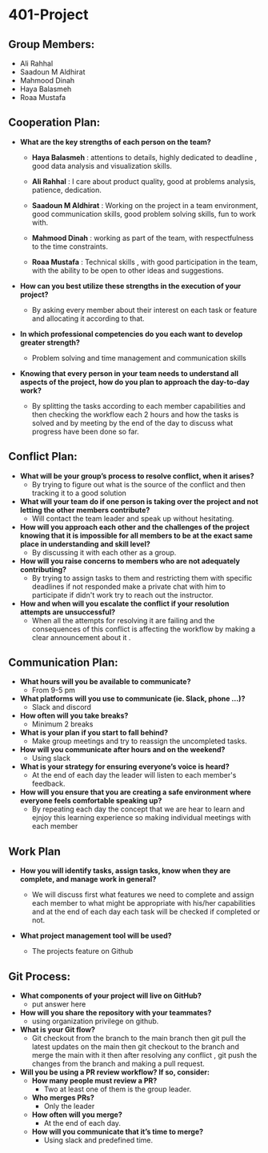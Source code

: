 # **401-Project**

## **Group Members:**

- Ali Rahhal
- Saadoun M Aldhirat
- Mahmood Dinah
- Haya Balasmeh
- Roaa Mustafa

## **Cooperation Plan:**

- **What are the key strengths of each person on the team?**

  - **Haya Balasmeh** : attentions to details, highly dedicated to deadline , good data analysis and visualization skills.

  - **Ali Rahhal** :  I care about product quality, good at problems analysis, patience, dedication.
  
  - **Saadoun M Aldhirat** : Working on the project in a team environment, good communication skills, good problem solving skills, fun to work with.

  - **Mahmood Dinah** : working as part of the team, with respectfulness to the time constraints.

  - **Roaa Mustafa** : Technical skills , with good participation in the team, with the ability to be open to other ideas and suggestions.

- **How can you best utilize these strengths in the execution of your project?**
  - By asking every member about their interest on each task or feature and allocating it according to that.
- **In which professional competencies do you each want to develop greater strength?**
  - Problem solving and time management and communication skills
- **Knowing that every person in your team needs to understand all aspects of the project, how do you plan to approach the day-to-day work?**
  - By splitting the tasks according to each member capabilities and then checking the workflow each 2 hours and how the tasks is solved and by meeting by the end of the day to discuss what progress have been done so far.

## **Conflict Plan:**

- **What will be your group’s process to resolve conflict, when it arises?**
  - By trying to figure out what is the source of the conflict and then tracking it to a good solution
- **What will your team do if one person is taking over the project and not letting the other members contribute?**
  - Will contact the team leader and speak up without hesitating.
- **How will you approach each other and the challenges of the project knowing that it is impossible for all members to be at the exact same place in understanding and skill level?**
  - By discussing it with each other as a group.
- **How will you raise concerns to members who are not adequately contributing?**
  - By trying to assign tasks to them and restricting them with specific deadlines if not responded make a private chat with him to participate if didn't work try to reach out the instructor.
- **How and when will you escalate the conflict if your resolution attempts are unsuccessful?**
  - When all the attempts for resolving it are failing and the consequences of this conflict is affecting the workflow by making a clear announcement about it .

## **Communication Plan:**

- **What hours will you be available to communicate?**
  - From 9-5 pm
- **What platforms will you use to communicate (ie. Slack, phone …)?**
  - Slack and discord
- **How often will you take breaks?**
  - Minimum 2 breaks
- **What is your plan if you start to fall behind?**
  - Make group meetings and try to reassign the uncompleted tasks.
- **How will you communicate after hours and on the weekend?**
  - Using slack
- **What is your strategy for ensuring everyone’s voice is heard?**
  - At the end of each day the leader will listen to each member's feedback.
- **How will you ensure that you are creating a safe environment where everyone feels comfortable speaking up?**
  - By repeating each day the concept that we are hear to learn and ejnjoy this learning experience so making individual meetings with each member

## **Work Plan**

- **How you will identify tasks, assign tasks, know when they are complete, and manage work in general?**
  - We will discuss first what features we need to complete and assign each member to what might be appropriate with his/her capabilities and at the end of each day each task will be checked if completed or not.

- **What project management tool will be used?**
  - The projects feature on Github

## **Git Process:**

- **What components of your project will live on GitHub?**
  - put answer here
- **How will you share the repository with your teammates?**
  - using organization privilege on github.
- **What is your Git flow?**
  - Git checkout from the branch to the main branch then git pull the latest updates on the main then git checkout to the branch and merge the main with it then after resolving any conflict , git push the changes from the branch and making a pull request.
- **Will you be using a PR review workflow? If so, consider:**
  - **How many people must review a PR?**
    - Two at least one of them is the group leader.
  - **Who merges PRs?**
    - Only the leader
  - **How often will you merge?**
    - At the end of each day.
  - **How will you communicate that it’s time to merge?**
    - Using slack and predefined time.
